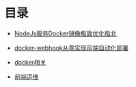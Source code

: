 # 目录


- [NodeJs服务Docker镜像极致优化指北](./NodeJs服务Docker镜像极致优化指北.md)

- [docker-webhook从零实现前端自动化部署](./docker-webhook从零实现前端自动化部署.md)

- [docker相关](./docker相关.md)

- [前端运维](./前端运维.md)

